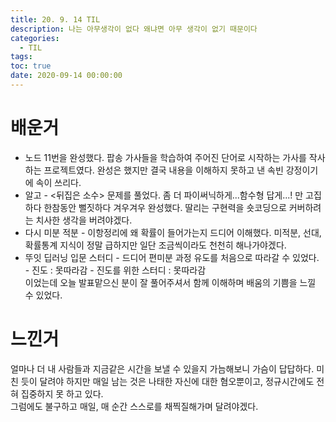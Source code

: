 ```yaml
---
title: 20. 9. 14 TIL
description: 나는 아무생각이 없다 왜냐면 아무 생각이 없기 때문이다
categories:
  - TIL
tags:
toc: true
date: 2020-09-14 00:00:00
---
```


# 배운거

- 노드 11번을 완성했다. 팝송 가사들을 학습하여 주어진 단어로 시작하는 가사를 작사하는 프로젝트였다. 완성은 했지만 결국 내용을 이해하지 못하고 낸 속빈 강정이기에 속이 쓰리다.
- 알고 - <뒤집은 소수> 문제를 풀었다. 좀 더 파이써닉하게...함수형 답게...! 만 고집하다 한참동안 뻘짓하다 겨우겨우 완성했다. 딸리는 구현력을 숏코딩으로 커버하려는 치사한 생각을 버려야겠다.
- 다시 미분 적분 - 이항정리에 왜 확률이 들어가는지 드디어 이해했다. 미적분, 선대, 확률통계 지식이 정말 급하지만 일단 조금씩이라도 천천히 해나가야겠다.
- 뚜잇 딥러닝 입문 스터디 - 드디어 편미분 과정 유도를 처음으로 따라갈 수 있었다. - 진도 : 못따라감 - 진도를 위한 스터디 : 못따라감  
  이었는데 오늘 발표맡으신 분이 잘 풀어주셔서 함께 이해하며 배움의 기쁨을 느낄 수 있었다.

# 느낀거

얼마나 더 내 사람들과 지금같은 시간을 보낼 수 있을지 가늠해보니 가슴이 답답하다. 미친 듯이 달려야 하지만 매일 남는 것은 나태한 자신에 대한 혐오뿐이고, 정규시간에도 전혀 집중하지 못 하고 있다.  
그럼에도 불구하고 매일, 매 순간 스스로를 채찍질해가며 달려야겠다.
